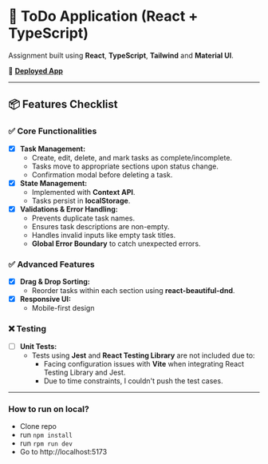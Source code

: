 # 📝 ToDo Application (React + TypeScript)

Assignment built using **React**, **TypeScript**, **Tailwind** and **Material UI**.

🔗 **[Deployed App]()**

---

## 📦 Features Checklist

### ✅ Core Functionalities

- [x] **Task Management:**
  - Create, edit, delete, and mark tasks as complete/incomplete.
  - Tasks move to appropriate sections upon status change.
  - Confirmation modal before deleting a task.
- [x] **State Management:**
  - Implemented with **Context API**.
  - Tasks persist in **localStorage**.
- [x] **Validations & Error Handling:**
  - Prevents duplicate task names.
  - Ensures task descriptions are non-empty.
  - Handles invalid inputs like empty task titles.
  - **Global Error Boundary** to catch unexpected errors.

### ✅ Advanced Features

- [x] **Drag & Drop Sorting:**
  - Reorder tasks within each section using **react-beautiful-dnd**.
- [x] **Responsive UI:**
  - Mobile-first design 

### ❌ Testing

- [ ] **Unit Tests:**
  - Tests using **Jest** and **React Testing Library** are not included due to:
    - Facing configuration issues with **Vite** when integrating React Testing Library and Jest.
    - Due to time constraints, I couldn't push the test cases.

---
### How to run on local? 
- Clone repo
- run ```npm install```
- run ```rpm run dev```
- Go to http://localhost:5173
